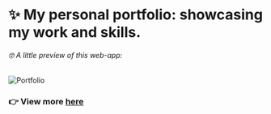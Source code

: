 # ✨ My personal portfolio: showcasing my work and skills.

###### 🤓 A little preview of this web-app:

![Portfolio](https://github.com/emapeire/portfolio/assets/63935846/6f0012f2-d640-4f27-8666-178256698467)

### 👉 View more [here](https://emapeire.xyz) 
